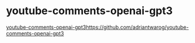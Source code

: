 # youtube-comments-openai-gpt3
[youtube-comments-openai-gpt3](https://github.com/adriantwarog/youtube-comments-openai-gpt3)https://github.com/adriantwarog/youtube-comments-openai-gpt3
 
